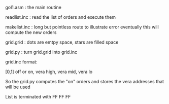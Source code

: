 gol1.asm	:	the main routine


readlist.inc	:	read the list of orders and execute them

makelist.inc	: 	long but pointless route to illustrate error
			eventually this will compute the new orders

grid.grid	:	dots are emtpy space, stars are filled space

grid.py		:	turn grid.grid into grid.inc


grid.inc format:

[0,1] off or on, vera high, vera mid, vera lo

So the grid.py computes the "on" orders and stores the vera addresses that will be used

List is terminated with FF FF FF
